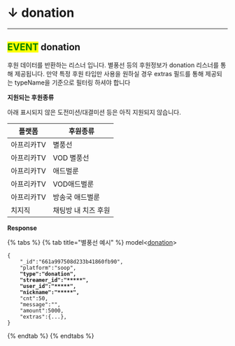 # ↓ donation

***

## <mark style="color:green;">EVENT</mark>  donation

후원 데이터를 반환하는 리스너 입니다. 별풍선 등의 후원정보가 donation 리스너를 통해 제공됩니다. 만약 특정 후원 타입만 사용을 원하실 경우 extras 필드를 통해 제공되는 typeName을 기준으로 필터링 하셔야 합니다



**지원되는 후원종류**

아래 표시되지 않은 도전미션/대결미션 등은 아직 지원되지 않습니다.

| 플랫폼    | 후원종류        |
| ------ | ----------- |
| 아프리카TV | 별풍선         |
| 아프리카TV | VOD 별풍선     |
| 아프리카TV | 애드벌룬        |
| 아프리카TV | VOD애드벌룬     |
| 아프리카TV | 방송국 애드벌룬    |
| 치지직    | 채팅방 내 치즈 후원 |

**Response**

{% tabs %}
{% tab title="별풍선 예시" %}
model<[donation](../../models/donation.md)>

<pre class="language-json"><code class="lang-json">{
    "_id":"661a997508d233b41860fb90",
    "platform":"soop",
<strong>    "type":"donation",
</strong><strong>    "streamer_id":"*****",
</strong><strong>    "user_id":"*****",
</strong><strong>    "nickname":"*****",
</strong>    "cnt":50,
    "message":"",
    "amount":5000,
    "extras":{...},
}
</code></pre>
{% endtab %}
{% endtabs %}
